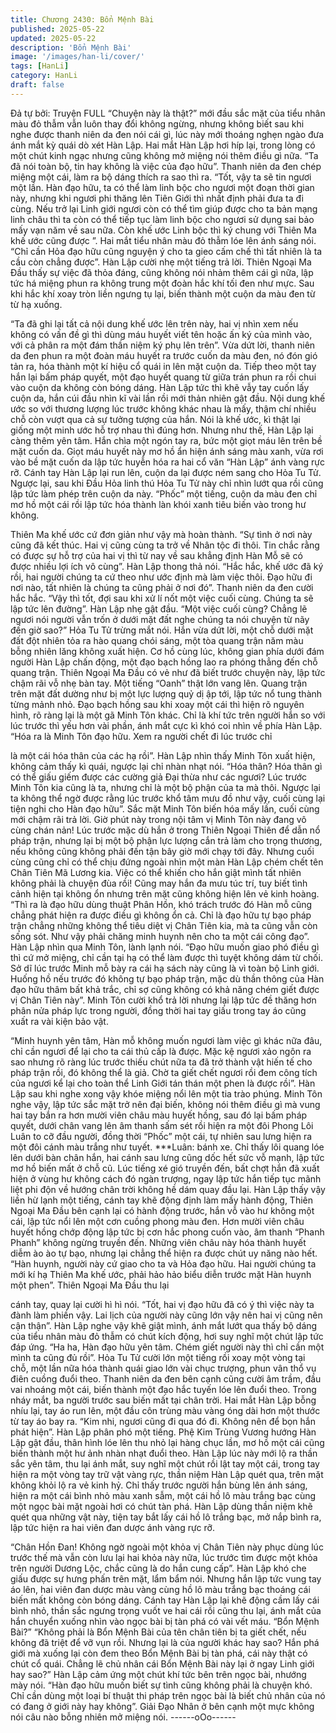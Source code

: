 ```yaml
---
title: Chương 2430: Bổn Mệnh Bài
published: 2025-05-22
updated: 2025-05-22
description: 'Bổn Mệnh Bài'
image: '/images/han-li/cover/'
tags: [HanLi]
category: HanLi
draft: false
---
```


Đả tự bởi: Truyện FULL
“Chuyện này là thật?” mới đầu sắc mặt của tiểu nhân màu đỏ
thẫm vẫn luôn thay đổi không ngừng, nhưng không biết sau khi
nghe được thanh niên da đen nói cái gì, lúc này mới thoáng
nghẹn ngào đưa ánh mắt kỳ quái dò xét Hàn Lập.
Hai mắt Hàn Lập hơi híp lại, trong lòng có một chút kinh ngạc
nhưng cũng không mở miệng nói thêm điều gì nữa.
“Ta đã nói toàn bộ, tin hay không là việc của đạo hữu”. Thanh
niên da đen chép miệng một cái, làm ra bộ dáng thích ra sao thì
ra.
“Tốt, vậy ta sẽ tin ngươi một lần. Hàn đạo hữu, ta có thể làm linh
bộc cho ngươi một đoạn thời gian này, nhưng khi ngươi phi thăng
lên Tiên Giới thì nhất định phải đưa ta đi cùng. Nếu trở lại Linh
giới ngươi còn có thể tìm giúp được cho ta bản mạng linh châu thì
ta còn có thể tiếp tục làm linh bộc cho ngươi sử dụng sai bảo mấy
vạn năm về sau nữa. Còn khế ước Linh bộc thì ký chung với
Thiên Ma khế ước cũng được ”. Hai mắt tiểu nhân màu đỏ thẫm
lóe lên ánh sáng nói.
“Chỉ cần Hỏa đạo hữu cũng nguyện ý cho ta gieo cấm chế thì tất
nhiên là ta cầu còn chẳng được”. Hàn Lập cười nhẹ một tiếng trả
lời.
Thiên Ngoại Ma Đầu thấy sự việc đã thỏa đáng, cũng không nói
nhảm thêm cái gì nữa, lập tức há miệng phun ra không trung một
đoàn hắc khí tối đen như mực.
Sau khi hắc khí xoay tròn liền ngưng tụ lại, biến thành một cuộn
da màu đen từ từ hạ xuống.

“Ta đã ghi lại tất cả nội dung khế ước lên trên này, hai vị nhìn xem
nếu không có vấn đề gì thì dùng máu huyết viết tên hoặc ấn ký
của mình vào, với cả phân ra một đám thần niệm ký phụ lên trên”.
Vừa dứt lời, thanh niên da đen phun ra một đoàn máu huyết ra
trước cuốn da màu đen, nó đón gió tản ra, hóa thành một kí hiệu
cổ quái in lên mặt cuộn da.
Tiếp theo một tay hắn lại bấm pháp quyết, một đạo huyết quang
từ giữa trán phun ra rồi chui vào cuộn da không còn bóng dáng.
Hàn Lập tức thì khẽ vẫy tay cuốn lấy cuộn da, hắn cúi đầu nhìn kĩ
vài lần rồi mới thản nhiên gật đầu.
Nội dung khế ước so với thương lượng lúc trước không khác
nhau là mấy, thậm chí nhiều chỗ còn vượt qua cả sự tưởng tượng
của hắn.
Nói là khế ước, kì thật lại giống một minh ước hỗ trợ nhau thì
đúng hơn.
Nhưng như thế, Hàn Lập lại càng thêm yên tâm.
Hắn chìa một ngón tay ra, bức một giọt máu lên trên bề mặt cuốn
da.
Giọt máu huyết này mơ hồ ẩn hiện ánh sáng màu xanh, vừa rơi
vào bề mặt cuốn da lập tức huyễn hóa ra hai cổ văn “Hàn Lập”
ánh vàng rực rỡ.
Cánh tay Hàn Lập lại run lên, cuộn da lại được ném sang cho
Hỏa Tu Tử.
Ngược lại, sau khi Đầu Hỏa linh thú Hỏa Tu Tử này chỉ nhìn lướt
qua rồi cũng lập tức làm phép trên cuộn da này.
“Phốc” một tiếng, cuộn da màu đen chỉ mơ hồ một cái rồi lập tức
hóa thành làn khói xanh tiêu biến vào trong hư không.

Thiên Ma khế ước cứ đơn giản như vậy mà hoàn thành.
“Sự tình ở nơi này cũng đã kết thúc. Hai vị cũng cùng ta trở về
Nhân tộc đi thôi. Tin chắc rằng có được sự hỗ trợ của hai vị thì từ
nay về sau khẳng định Hàn Mỗ sẽ có được nhiều lợi ích vô cùng”.
Hàn Lập thong thả nói.
“Hắc hắc, khế ước đã ký rồi, hai người chúng ta cứ theo như ước
định mà làm việc thôi. Đạo hữu đi nơi nào, tất nhiên là chúng ta
cũng phải ở nơi đó”. Thanh niên da đen cười hắc hắc.
“Vậy thì tốt, đợi sau khi xử lí nốt một việc cuối cùng. Chúng ta sẽ
lập tức lên đường”. Hàn Lập nhẹ gật đầu.
“Một việc cuối cùng? Chẳng lẽ ngươi nói người vẫn trốn ở dưới
mặt đất nghe chúng ta nói chuyện từ nãy đến giờ sao?” Hỏa Tu
Tử trừng mắt nói.
Hắn vừa dứt lời, một chỗ dưới mặt đất đột nhiên tỏa ra hào quang
chói sáng, một tòa quang trận năm màu bỗng nhiên lăng không
xuất hiện.
Cơ hồ cùng lúc, không gian phía dưới đám người Hàn Lập chấn
động, một đạo bạch hồng lao ra phóng thẳng đến chỗ quang trận.
Thiên Ngoại Ma Đầu có vẻ như đã biết trước chuyện này, lập tức
chậm rãi vỗ nhẹ bàn tay.
Một tiếng “Oanh” thật lớn vang lên.
Quang trận trên mặt đất dường như bị một lực lượng quỷ dị ập
tới, lập tức nổ tung thành từng mảnh nhỏ.
Đạo bạch hồng sau khi xoay một cái thì hiện rõ nguyên hình, rõ
ràng lại là một gã Minh Tôn khác.
Chỉ là khí tức trên người hắn so với lúc trước thì yếu hơn vài
phần, ánh mắt cực kì khó coi nhìn về phía Hàn Lập.
“Hóa ra là Minh Tôn đạo hữu. Xem ra người chết đi lúc trước chỉ

là một cái hóa thân của các hạ rồi”. Hàn Lập nhìn thấy Minh Tôn
xuất hiện, không cảm thấy kì quái, ngược lại chỉ nhàn nhạt nói.
“Hóa thân? Hóa thân gì có thể giấu giếm được các cường giả Đại
thừa như các ngươi? Lúc trước Minh Tôn kia cũng là ta, nhưng
chỉ là một bộ phận của ta mà thôi. Ngược lại ta không thể ngờ
được rằng lúc trước khổ tâm mưu đồ như vậy, cuối cùng lại tiện
nghi cho Hàn đạo hữu”. Sắc mặt Minh Tôn biến hóa mấy lần, cuối
cùng mới chậm rãi trả lời.
Giờ phút này trong nội tâm vị Minh Tôn này đang vô cùng chán
nản!
Lúc trước mặc dù hắn ở trong Thiên Ngoại Thiên để dẫn nổ pháp
trận, nhưng lại bị một bộ phận lực lượng cắn trả làm cho trọng
thương, nếu không cũng không phải đến tận bây giờ mới chạy tới
đây. Nhưng cuối cùng cũng chỉ có thể chịu đứng ngoài nhìn một
màn Hàn Lập chém chết tên Chân Tiên Mã Lương kia.
Việc có thể khiến cho hắn giật mình tất nhiên không phải là
chuyện đùa rồi!
Cũng may hắn đa mưu túc trí, tuy biết tình cảnh hiện tại không ổn
nhưng trên mặt cũng không hiện lên vẻ kinh hoàng.
“Thì ra là đạo hữu dùng thuật Phân Hồn, khó trách trước đó Hàn
mỗ cũng chẳng phát hiện ra được điều gì không ổn cả. Chỉ là đạo
hữu tự bạo pháp trận chẳng những không thể tiêu diệt vị Chân
Tiên kia, mà ta cũng vẫn còn sống sót. Như vậy phải chăng minh
huynh nên cho ta một cái công đạo”. Hàn Lập nhìn qua Minh Tôn,
lành lạnh nói.
“Đạo hữu muốn giao phó điều gì thì cứ mở miệng, chỉ cần tại hạ
có thể làm được thì tuyệt không dám từ chối. Sở dĩ lúc trước Minh
mỗ bày ra cái hạ sách này cũng là vì toàn bộ Linh giới. Huống hồ
nếu trước đó không tự bạo pháp trận, mặc dù thần thông của Hàn
đạo hữu thâm bất khả trắc, chỉ sợ cũng không có khả năng chém
giết được vị Chân Tiên này”. Minh Tôn cười khổ trả lời nhưng lại
lập tức đề thăng hơn phân nửa pháp lực trong người, đồng thời
hai tay giấu trong tay áo cũng xuất ra vài kiện bảo vật.

“Minh huynh yên tâm, Hàn mỗ không muốn ngươi làm việc gì
khác nữa đâu, chỉ cần ngươi để lại cho ta cái thủ cấp là được.
Mặc kệ ngươi xảo ngôn ra sao nhưng rõ ràng lúc trước thiếu chút
nữa ta đã trở thành vật hiến tế cho pháp trận rồi, đó không thể là
giả. Chờ ta giết chết ngươi rồi đem công tích của ngươi kể lại cho
toàn thể Linh Giới tán thán một phen là được rồi”. Hàn Lập sau
khi nghe xong vậy khóe miệng nổi lên một tia trào phúng.
Minh Tôn nghe vậy, lập tức sắc mặt trở nên đại biến, không nói
thêm điều gì mà vung hai tay bắn ra hơn mười viên châu màu
huyết hồng, sau đó lại bấm pháp quyết, dưới chân vang lên âm
thanh sấm sét rồi hiện ra một đôi Phong Lôi Luân to cỡ đầu
người, đồng thời “Phốc” một cái, tự nhiên sau lưng hiện ra một
đôi cánh màu trắng như tuyết.
***Luân: bánh xe.
Chỉ thấy lôi quang lóe lên dưới bàn chân hắn, hai cánh sau lưng
cũng dốc hết sức vỗ mạnh, lập tức mơ hồ biến mất ở chỗ cũ.
Lúc tiếng xé gió truyền đến, bất chợt hắn đã xuất hiện ở vùng hư
không cách đó ngàn trượng, ngay lập tức hắn tiếp tục mãnh liệt
phi độn về hướng chân trời không hề dám quay đầu lại.
Hàn Lập thấy vậy liền hừ lạnh một tiếng, cánh tay khẽ động định
làm mấy hành động, Thiên Ngoại Ma Đầu bên cạnh lại có hành
động trước, hắn vỗ vào hư không một cái, lập tức nổi lên một cơn
cuồng phong màu đen.
Hơn mười viên châu huyết hồng chớp động lập tức bị cơn hắc
phong cuốn vào, âm thanh “Phanh Phanh” không ngừng truyền
đến.
Những viên châu này hóa thành huyết diễm ào ào tự bạo, nhưng
lại chẳng thể hiện ra được chút uy năng nào hết.
“Hàn huynh, người này cứ giao cho ta và Hỏa đạo hữu. Hai người
chúng ta mới kí hạ Thiên Ma khế ước, phải hảo hảo biểu diễn
trước mặt Hàn huynh một phen”. Thiên Ngoại Ma Đầu thu lại

cánh tay, quay lại cười hì hì nói.
“Tốt, hai vị đạo hữu đã có ý thì việc này ta đành làm phiền vậy.
Lai lịch của người này cũng lớn vậy nên hai vị cũng nên cận
thận”. Hàn Lập nghe vậy khẽ giật mình, ánh mắt lướt qua thấy bộ
dáng của tiểu nhân màu đỏ thẫm có chút kích động, hơi suy nghĩ
một chút lập tức đáp ứng.
“Ha ha, Hàn đạo hữu yên tâm. Chém giết người này thì chỉ cần
một mình ta cũng đủ rồi”. Hỏa Tu Tử cười lớn một tiếng rồi xoay
một vòng tại chỗ, một lần nữa hóa thành quái giao lớn vài chục
trượng, phun vân thổ vụ điên cuồng đuổi theo.
Thanh niên da đen bên cạnh cũng cười âm trầm, đầu vai nhoáng
một cái, biến thành một đạo hắc tuyến lóe lên đuổi theo.
Trong nháy mắt, ba người trước sau biến mất tại chân trời.
Hai mắt Hàn Lập bỗng nhíu lại, tay áo run lên, một đầu côn trùng
màu vàng óng dài hơn một thước từ tay áo bay ra.
“Kim nhi, ngươi cũng đi qua đó đi. Không nên để bọn hắn phát
hiện”. Hàn Lập phân phó một tiếng.
Phệ Kim Trùng Vương hướng Hàn Lập gật đầu, thân hình lóe lên
thu nhỏ lại hàng chục lần, mơ hồ một cái cũng biến thành một hư
ảnh nhàn nhạt đuổi theo.
Hàn Lập lúc này mới lộ ra thần sắc yên tâm, thu lại ánh mắt, suy
nghĩ một chút rồi lật tay một cái, trong tay hiện ra một vòng tay trữ
vật vàng rực, thần niệm Hàn Lập quét qua, trên mặt không khỏi lộ
ra vẻ kinh hỷ.
Chỉ thấy trước người hắn bùng lên ánh sáng, hiện ra một cái bình
nhỏ màu xanh sẫm, một cái hồ lô màu trắng bạc cùng một ngọc
bài mặt ngoài hơi có chút tàn phá.
Hàn Lập dùng thần niệm khẽ quét qua những vật này, tiện tay bắt
lấy cái hồ lô trắng bạc, mở nắp bình ra, lập tức hiện ra hai viên
đan dược ánh vàng rực rỡ.

“Chân Hồn Đan! Không ngờ ngoài một khỏa vị Chân Tiên này
phục dùng lúc trước thế mà vẫn còn lưu lại hai khỏa này nữa, lúc
trước tìm được một khỏa trên người Dương Lộc, chắc cũng là do
hắn cung cấp”. Hàn Lập khó che giấu được sự hưng phấn trên
mặt, lẩm bẩm nói.
Nhưng hắn lập tức vung tay áo lên, hai viên đan dược màu vàng
cùng hồ lô màu trắng bạc thoáng cái biến mất không còn bóng
dáng.
Cánh tay Hàn Lập lại khẽ động cầm lấy cái bình nhỏ, thần sắc
ngưng trọng vuốt ve hai cái rồi cũng thu lại, ánh mắt của hắn
chuyển xuống nhìn vào ngọc bài bị tàn phá có vài vết máu.
“Bổn Mệnh Bài?”
“Không phải là Bổn Mệnh Bài của tên chân tiên bị ta giết chết, nếu
không đã triệt để vỡ vụn rồi. Nhưng lại là của người khác hay
sao? Hắn phá giới mà xuống lại còn đem theo Bổn Mệnh Bài bị
tàn phá, cái này thật có chút cổ quái. Chẳng lẽ chủ nhân cái Bổn
Mệnh Bài này lại ở ngay Linh giới hay sao?” Hàn Lập cảm ứng
một chút khí tức bên trên ngọc bài, nhướng mày nói.
“Hàn đạo hữu muốn biết sự tình cũng không phải là chuyện khó.
Chỉ cần dùng một loại bí thuật thi pháp trên ngọc bài là biết chủ
nhân của nó có đang ở giới này hay không”. Giải Đạo Nhân ở bên
cạnh một mực không nói câu nào bỗng nhiên mở miệng nói.
------oOo------
